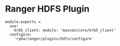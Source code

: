 # Ranger HDFS Plugin

    module.exports =
      use:
        krb5_client: module: 'masson/core/krb5_client'
      configure:
        'ryba/ranger/plugins/hdfs/configure'
